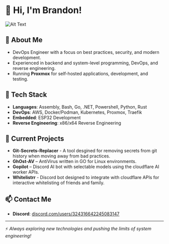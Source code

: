 # 👋 Hi, I'm Brandon!
![Alt Text](https://user-images.githubusercontent.com/74038190/212749168-86d6c7ab-98da-409b-998f-c5b74721badd.gif)

## 🚀 About Me
- DevOps Engineer with a focus on best practices, security, and modern development.
- Experienced in backend and system-level programming, DevOps, and reverse engineering.
- Running **Proxmox** for self-hosted applications, development, and testing.

## 🔨 Tech Stack
- **Languages**: Assembly, Bash, Go, .NET, Powershell, Python, Rust
- **DevOps**: AWS, Docker/Podman, Kubernetes, Proxmox, Traefik
- **Embedded**: ESP32 Development  
- **Reverse Engineering**: x86/x64 Reverse Engineering

## 📌 Current Projects
- **Git-Secrets-Replacer** - A tool desgined for removing secrets from git history when moving away from bad practices.
- **GhOst-AV** – AntiVirus written in GO for Linux environments.
- **Gopilot** – Discord AI bot with selectable models using the cloudflare AI worker APIs.
- **Whitelistrr** - Discord bot designed to integrate with cloudflare APIs for interactive whitelisting of friends and family.

## 📫 Contact Me
- **Discord**: [discord.com/users/324316642245083147](https://discord.com/users/324316642245083147)

---

⚡ *Always exploring new technologies and pushing the limits of system engineering!*
